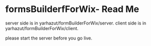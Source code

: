 # formsBuilderfForWix- Read Me
server side is in yarhazut/formBuilderForWix/server.
client side is in yarhazut/formBuilderForWix/client.

please start the server before you go live.
